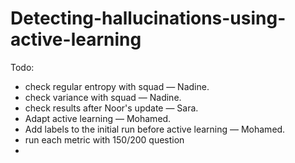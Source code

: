 # Detecting-hallucinations-using-active-learning

Todo:
- check regular entropy with squad — Nadine.
- check variance with squad — Nadine.
- check results after Noor's update — Sara.
- Adapt active learning — Mohamed.
- Add labels to the initial run before active learning — Mohamed.
- run each metric with 150/200 question
- 
